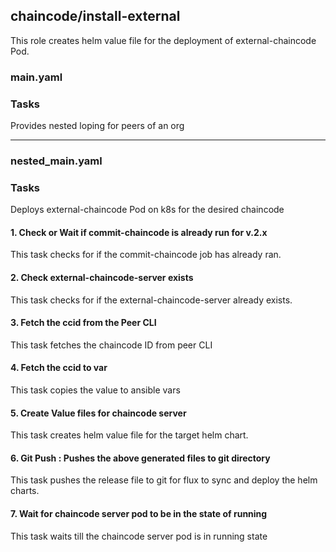 ## chaincode/install-external
This role creates helm value file for the deployment of external-chaincode Pod.
### main.yaml
### Tasks
Provides nested loping for peers of an org

-------
### nested_main.yaml
### Tasks
Deploys external-chaincode Pod on k8s for the desired chaincode
#### 1. Check or Wait if commit-chaincode is already run for v.2.x
This task checks for if the commit-chaincode job has already ran.
#### 2. Check external-chaincode-server exists
This task checks for if the external-chaincode-server already exists.
#### 3. Fetch the ccid from the Peer CLI
This task fetches the chaincode ID from peer CLI
#### 4. Fetch the ccid to var
This task copies the value to ansible vars
#### 5. Create Value files for chaincode server
This task creates helm value file for the target helm chart.
#### 6. Git Push : Pushes the above generated files to git directory
This task pushes the release file to git for flux to sync and deploy the helm charts.
#### 7. Wait for chaincode server pod to be in the state of running
This task waits till the chaincode server pod is in running state
